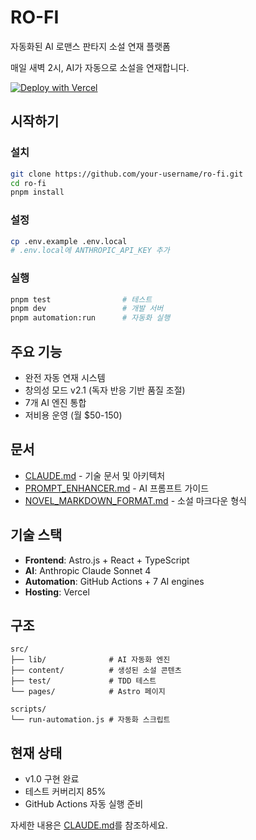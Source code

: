# RO-FI

자동화된 AI 로맨스 판타지 소설 연재 플랫폼

매일 새벽 2시, AI가 자동으로 소설을 연재합니다.

[![Deploy with Vercel](https://vercel.com/button)](https://vercel.com/new/clone?repository-url=https://github.com/your-username/ro-fi)

## 시작하기

### 설치
```bash
git clone https://github.com/your-username/ro-fi.git
cd ro-fi
pnpm install
```

### 설정
```bash
cp .env.example .env.local
# .env.local에 ANTHROPIC_API_KEY 추가
```

### 실행
```bash
pnpm test                # 테스트
pnpm dev                 # 개발 서버
pnpm automation:run      # 자동화 실행
```

## 주요 기능

- 완전 자동 연재 시스템
- 창의성 모드 v2.1 (독자 반응 기반 품질 조절)
- 7개 AI 엔진 통합
- 저비용 운영 (월 $50-150)

## 문서

- [CLAUDE.md](./CLAUDE.md) - 기술 문서 및 아키텍처
- [PROMPT_ENHANCER.md](./PROMPT_ENHANCER.md) - AI 프롬프트 가이드
- [NOVEL_MARKDOWN_FORMAT.md](./NOVEL_MARKDOWN_FORMAT.md) - 소설 마크다운 형식

## 기술 스택

- **Frontend**: Astro.js + React + TypeScript
- **AI**: Anthropic Claude Sonnet 4
- **Automation**: GitHub Actions + 7 AI engines
- **Hosting**: Vercel

## 구조

```
src/
├── lib/              # AI 자동화 엔진
├── content/          # 생성된 소설 콘텐츠
├── test/             # TDD 테스트
└── pages/            # Astro 페이지

scripts/
└── run-automation.js # 자동화 스크립트
```

## 현재 상태

- v1.0 구현 완료
- 테스트 커버리지 85%
- GitHub Actions 자동 실행 준비

자세한 내용은 [CLAUDE.md](./CLAUDE.md)를 참조하세요.